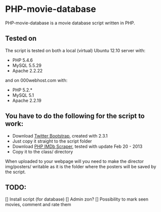 PHP-movie-database
=======================
PHP-movie-database is a movie database script written in PHP.

Tested on
-------------------------
The script is tested on both a local (virtual) Ubuntu 12.10 server with:
* PHP 5.4.6
* MySQL 5.5.29
* Apache 2.2.22

and on 000webhost.com with:
* PHP 5.2.*
* MySQL 5.1
* Apache 2.2.19

You have to do the following for the script to work:
-------------------------
* Download [Twitter Bootstrap](http://twitter.github.com/bootstrap/), created with 2.3.1
 * Just copy it straight to the script folder
* Download [PHP IMDb Scraper](http://web3o.blogspot.se/2010/10/php-imdb-scraper-for-new-imdb-template.html), tested with update Feb 20 - 2013
 * Copy it to the class/ directory

When uploaded to your webpage will you need to make the director img/posters/ writable as it is the folder where the posters will be saved by the script.

TODO:
-------------------------
[] Install script (for database)
[] Admin zon?
[] Possibility to mark seen movies, comment and rate them 